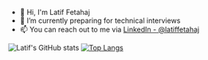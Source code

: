 
- 👋 Hi, I'm Latif Fetahaj
- 🌱 I’m currently preparing for technical interviews 
- 📫 You can reach out to me via [LinkedIn - @latiffetahaj](https://www.linkedin.com/in/latiffetahaj/)

![Latif's GitHub stats](https://github-readme-stats.vercel.app/api?username=latiffetahaj&card_width=100px&show_icons=true&hide=stars,contribs)
[![Top Langs](https://github-readme-stats.vercel.app/api/top-langs/?username=latiffetahaj&layout=compact&card_width=100px&show_icons=true)](https://github.com/latiffetahaj/github-readme-stats)

